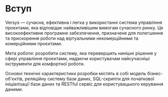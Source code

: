 # Вступ

Versys — сучасна, ефективна і легка у використанні система управління проєктами, яка відповідає найважливішим вимогам сучасного ринку. Це високоефективне програмне забезпечення, призначене для полегшення та прискорення роботи над віртуальними некомерційними та комерційними проєктами.

Мета роботи: розробити систему, яка перевершить нинішні рішення у сфері управління проєктами, надаючи користувачам найсучасніші інструменти для комфортної роботи.

Основні технічні характеристики розробки містять в собі модель бізнес-об'єктів, реляційну систему бази даних, SQL-скрипти для початкової ініціалізації бази даних та RESTful сервіс для користувацького керування даними.